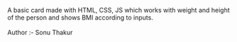 A basic card made with HTML, CSS, JS which works with weight and height of the person and shows BMI according to inputs.
<br>
<br>
Author :- Sonu Thakur